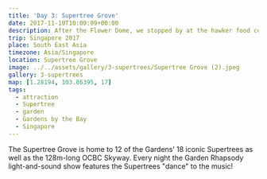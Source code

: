 ```yaml
---
title: 'Day 3: Supertree Grove'
date: 2017-11-10T10:00:09+00:00
description: After the Flower Dome, we stopped by at the hawker food centre nearby to have some dinner.
trip: Singapore 2017
place: South East Asia
timezone: Asia/Singapore
location: Supertree Grove
image: ../../assets/gallery/3-supertrees/Supertree Grove (2).jpeg
gallery: 3-supertrees
map: [1.28194, 103.86395, 17]
tags:
  - attraction
  - Supertree
  - garden
  - Gardens by the Bay
  - Singapore
---
```


The Supertree Grove is home to 12 of the Gardens’ 18 iconic Supertrees as well as the 128m-long OCBC Skyway. Every night the Garden Rhapsody light-and-sound show features the Supertrees "dance" to the music!
